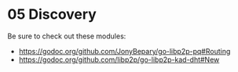# 05 Discovery

Be sure to check out these modules:

- https://godoc.org/github.com/JonyBepary/go-libp2p-pq#Routing
- https://godoc.org/github.com/libp2p/go-libp2p-kad-dht#New
